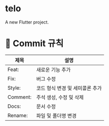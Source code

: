 # telo

A new Flutter project.

# 👾 Commit 규칙
|제목|설명|
|---|---|
|Feat:|새로운 기능 추가|
|Fix:|버그 수정|
|Style:|코드 형식 변경 및 세미콜론 추가|
|Comment:|주석 생성, 수정 및 삭제|
|Docs:|문서 수정|
|Rename:|파일 및 폴더명 변경|

<br/><br/>
